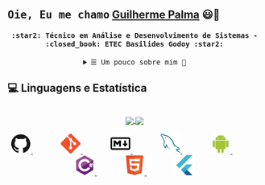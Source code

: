 <!--https://github.com/iuricode/readme-template/blob/main/README-profile/vanessaswerts.md Base boa
https://dev.to/envoy_/150-badges-for-github-pnk bages-->
<!--<img alt="GitHub" src="https://img.shields.io/badge/LinkedIn-0077B5?style=for-the-badge&logo=linkedin&logoColor=white" /> -->

##  <samp>Oie, Eu me chamo</samp> [Guilherme Palma](#home) :smiley:👋

<h4 align="center" id="home">
   <samp>:star2: Técnico em Análise e Desenvolvimento de Sistemas - :closed_book: <b>ETEC Basilides Godoy</b> :star2:</samp>
</h4>


<details align="center" id="home_menu">   
   <summary><samp>&#9776; Um pouco sobre mim 💬</samp></summary>   
      
   <div align="start">
      <br />
      <ul>
         <li>🚀 <b>Skills:</b></li>
         <ul>
            <li><b>Aplicações e Dados</b></li>
            <img alt="Java" 
                 src="https://img.shields.io/badge/-Java%20(Android)-333333?style=flat-square&logo=Android&logoColor=sucess" /> 
            <img alt="C#" 
                 src="https://img.shields.io/badge/-C%23-333333?style=flat-square&logo=Csharp&logoColor=f6f6f6" />
            <img alt="ASP .NET" 
                 src="https://img.shields.io/badge/-Asp%20.NET-333333?style=flat-square&logo=.net&logoColor=ffffff" />
            <img alt="MySQL" 
                 src="https://img.shields.io/badge/-MySQL-333333?style=flat-square&logo=MySQL" />
            <img alt="SQLite" 
                 src="https://img.shields.io/badge/SQLite-333333?style=flat-square&logo=sqlite&logoColor=blue" />
            <img alt="Markdown" 
                 src="https://img.shields.io/badge/-Markdown-333333?style=flat-square&logo=markdown&logoColor=white" />
            <img alt="JUnit" 
                 src="https://img.shields.io/badge/-JUnit-333333?style=flat&logo=jest" />
         </ul>
         <ul>
            <li><b>Ferramentas de Desenvolvimento</b></li>
               <img alt="Android Studio" 
                    src="https://img.shields.io/badge/-Android%20Studio-333333?style=flat-square&logo=AndroidStudio" /> 
               <img alt="Visual Studio" 
                    src="https://img.shields.io/badge/-Visual%20Studio-333333?style=flat-square&logo=VisualStudio&logoColor=cc00cc" />
               <img alt="Visual Studio Code" 
                    src="https://img.shields.io/badge/-Visual%20Studio%20Code-333333?style=flat-square&logo=VisualStudioCode&logoColor=blue" />
               <img alt="Trello" 
                    src="https://img.shields.io/badge/-Trello-333333?style=flat-square&logo=trello&logoColor=blue" />
               <img alt="Eclipse" 
                    src="https://img.shields.io/badge/-Eclipse-333333?style=flat-square&logo=eclipse&logoColor=cc55cc" />
         </ul>
         <ul>
            <li><b>DevOps</b></li>
               <img alt="Git" 
                    src="https://img.shields.io/badge/-Git-333333?style=flat-square&logo=git" />
               <img alt="GitHub" 
                    src="https://img.shields.io/badge/-GitHub-333333?style=flat-square&logo=github" /> 
               <img alt="Heroku" 
                    src="https://img.shields.io/badge/-Heroku-333333?style=flat-square&logo=heroku&logoColor=cc00cc" />
               <img alt="Postman" 
                    src="https://img.shields.io/badge/-Postman-333333?style=flat-square&logo=postman" />
               <img alt="Swagger" 
                    src="https://img.shields.io/badge/-Swagger-333333?style=flat-square&logo=swagger" />
               <img alt="Docker" 
                    src="https://img.shields.io/badge/-Docker-333333?style=flat-square&logo=docker" />
         </ul>
         <li>🔥 <b>Interessado em Aprender:</b> Flutter, TypeScript, Kotlin, HTML/CSS, JavaScript, Pyton e Machine Learning</li>
         <li>🌎 Onde me encontrar</li>
         <ul>
            <a href="mailto:guippalma@gmail.com" target="_blank"><img alt="Email" 
                    src="https://img.shields.io/badge/Gmail-333333?style=flat-square&logo=gmail&logoColor=red" /></a>
            <a href="mailto:guilherme.palma8@etec.sp.gov.br" target="_blank"><img alt="Email" 
                    src="https://img.shields.io/badge/Microsoft_Outlook-333333?style=flat-square&logo=microsoft-outlook&logoColor=blue" /></a>  
         </ul>
      </ul>
   </div>
   
   <br/>

   <p align="center">
     <a href="https://github.com/GuilhermePalma" target="_blank">
         <img alt="Estatisticas GitHub" align="center" 
              src="https://github-readme-stats.vercel.app/api?username=guilhermePalma&count_private=true&show_icons=true" />
     </a>
   </p>

   <p align="center">
      :page_with_curl: Acesse meu <a target="_blank" href="#home">Currículo</a> ou <a target="_blank" href="Projects.md">Veja meus Projetos</a>
      <br/>
      <a href="https://github.com/GuilhermePalma/GuilhermePalma/blob/main/English_README.md">English Version Here</a> or 
         <a href="https://github.com/GuilhermePalma/GuilhermePalma/blob/main/Français_README.md">Version Française Ici</a>
   </p>
</details>
   

## :computer: Linguagens e Estatística

<br />

<div align="center">   
   
   <a href="https://wakatime.com/@guilhermePalma" target="_blank">
      <img align="center" height="190"
           src="https://github-readme-stats.vercel.app/api/wakatime?username=guilhermePalma&langs_count=7&layout=compact" />
   </a>
   <a href="https://github.com/GuilhermePalma?tab=repositories" target="_blank">
      <!--JavaScript foi retirado das Linguagens mais Usadas, pois ele só esta sendo 
         criado nos repositorios ASP.NET, mas não estou programando -->
      <img align="center"
           src="https://github-readme-stats.vercel.app/api/top-langs/?username=guilhermePalma&langs_count=6&layout=compact&hide=javascript" />
   </a>
   
   <br />
   <br />
   
   <a title="Repositorios" href="https://github.com/GuilhermePalma?tab=repositories" target="_blank">
      <img height="40" alt="Repositorios" 
           src="https://raw.githubusercontent.com/devicons/devicon/master/icons/github/github-original.svg">
   </a>
   &nbsp;&nbsp;&nbsp;&nbsp;&nbsp;&nbsp;&nbsp;&nbsp;&nbsp;&nbsp;&nbsp;&nbsp;&nbsp;
   <a title="Git" href="https://github.com/GuilhermePalma?tab=repositories" target="_blank">
      <img height="40" alt="Git" 
           src="https://raw.githubusercontent.com/devicons/devicon/master/icons/git/git-original.svg">
   </a>
   &nbsp;&nbsp;&nbsp;&nbsp;&nbsp;&nbsp;&nbsp;&nbsp;&nbsp;&nbsp;&nbsp;&nbsp;&nbsp;
   <a title="Markdown" href="https://github.com/GuilhermePalma?tab=repositories" target="_blank">
      <img height="40" alt="Markdown" 
           src="https://raw.githubusercontent.com/devicons/devicon/master/icons/markdown/markdown-original.svg">
   </a>
   &nbsp;&nbsp;&nbsp;&nbsp;&nbsp;&nbsp;&nbsp;&nbsp;&nbsp;&nbsp;&nbsp;&nbsp;&nbsp;
   <a title="MySql" href="https://github.com/GuilhermePalma?tab=repositories" target="_blank">
      <img height="40" alt="MySql" 
           src="https://raw.githubusercontent.com/devicons/devicon/master/icons/mysql/mysql-original.svg">
   </a>
   &nbsp;&nbsp;&nbsp;&nbsp;&nbsp;&nbsp;&nbsp;&nbsp;&nbsp;&nbsp;&nbsp;&nbsp;&nbsp;
   <a title="Java Android" href="https://github.com/GuilhermePalma?tab=repositories&language=java" target="_blank">
      <img height="40" alt="Java Android" 
           src="https://raw.githubusercontent.com/devicons/devicon/master/icons/android/android-plain.svg">
   </a>
   &nbsp;&nbsp;&nbsp;&nbsp;&nbsp;&nbsp;&nbsp;&nbsp;&nbsp;&nbsp;&nbsp;&nbsp;&nbsp;
   <a title="C#" href="https://github.com/GuilhermePalma?tab=c%23" target="_blank">
      <img height="40" alt="C#" 
           src="https://raw.githubusercontent.com/devicons/devicon/master/icons/csharp/csharp-original.svg">
   </a>
   &nbsp;&nbsp;&nbsp;&nbsp;&nbsp;&nbsp;&nbsp;&nbsp;&nbsp;&nbsp;&nbsp;&nbsp;&nbsp;
   <a title="HTML" href="https://github.com/GuilhermePalma?tab=repositories" target="_blank">
      <img height="40" alt="HTML" 
           src="https://raw.githubusercontent.com/devicons/devicon/master/icons/html5/html5-original.svg">
   </a>
   &nbsp;&nbsp;&nbsp;&nbsp;&nbsp;&nbsp;&nbsp;&nbsp;&nbsp;&nbsp;&nbsp;&nbsp;&nbsp;
   <a title="Dart e Flutter" href="https://github.com/GuilhermePalma?tab=dart" target="_blank">
      <img height="40" alt="Dart e Flutter" 
           src="https://raw.githubusercontent.com/devicons/devicon/master/icons/flutter/flutter-original.svg">
   </a>
</div>
